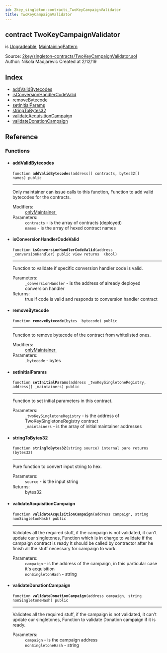 ```yaml
---
id: 2key_singleton-contracts_TwoKeyCampaignValidator
title: TwoKeyCampaignValidator
---
```


<div class="contract-doc"><div class="contract"><h2 class="contract-header"><span class="contract-kind">contract</span> TwoKeyCampaignValidator</h2><p class="base-contracts"><span>is</span> <a href="2key_Upgradeable.html">Upgradeable</a><span>, </span><a href="2key_MaintainingPattern.html">MaintainingPattern</a></p><div class="source">Source: <a href="git+https://github.com/2keynet/web3-alpha/blob/v0.0.3/contracts/2key/singleton-contracts/TwoKeyCampaignValidator.sol" target="_blank">2key/singleton-contracts/TwoKeyCampaignValidator.sol</a></div><div class="author">Author: Nikola Madjarevic Created at 2/12/19</div></div><div class="index"><h2>Index</h2><ul><li><a href="2key_singleton-contracts_TwoKeyCampaignValidator.html#addValidBytecodes">addValidBytecodes</a></li><li><a href="2key_singleton-contracts_TwoKeyCampaignValidator.html#isConversionHandlerCodeValid">isConversionHandlerCodeValid</a></li><li><a href="2key_singleton-contracts_TwoKeyCampaignValidator.html#removeBytecode">removeBytecode</a></li><li><a href="2key_singleton-contracts_TwoKeyCampaignValidator.html#setInitialParams">setInitialParams</a></li><li><a href="2key_singleton-contracts_TwoKeyCampaignValidator.html#stringToBytes32">stringToBytes32</a></li><li><a href="2key_singleton-contracts_TwoKeyCampaignValidator.html#validateAcquisitionCampaign">validateAcquisitionCampaign</a></li><li><a href="2key_singleton-contracts_TwoKeyCampaignValidator.html#validateDonationCampaign">validateDonationCampaign</a></li></ul></div><div class="reference"><h2>Reference</h2><div class="functions"><h3>Functions</h3><ul><li><div class="item function"><span id="addValidBytecodes" class="anchor-marker"></span><h4 class="name">addValidBytecodes</h4><div class="body"><code class="signature">function <strong>addValidBytecodes</strong><span>(address[] contracts, bytes32[] names) </span><span>public </span></code><hr/><div class="description"><p>Only maintainer can issue calls to this function, Function to add valid bytecodes for the contracts.</p></div><dl><dt><span class="label-modifiers">Modifiers:</span></dt><dd><a href="2key_MaintainingPattern.html#onlyMaintainer">onlyMaintainer </a></dd><dt><span class="label-parameters">Parameters:</span></dt><dd><div><code>contracts</code> - is the array of contracts (deployed)</div><div><code>names</code> - is the array of hexed contract names</div></dd></dl></div></div></li><li><div class="item function"><span id="isConversionHandlerCodeValid" class="anchor-marker"></span><h4 class="name">isConversionHandlerCodeValid</h4><div class="body"><code class="signature">function <strong>isConversionHandlerCodeValid</strong><span>(address _conversionHandler) </span><span>public </span><span>view </span><span>returns  (bool) </span></code><hr/><div class="description"><p>Function to validate if specific conversion handler code is valid.</p></div><dl><dt><span class="label-parameters">Parameters:</span></dt><dd><div><code>_conversionHandler</code> - is the address of already deployed conversion handler</div></dd><dt><span class="label-return">Returns:</span></dt><dd>true if code is valid and responds to conversion handler contract</dd></dl></div></div></li><li><div class="item function"><span id="removeBytecode" class="anchor-marker"></span><h4 class="name">removeBytecode</h4><div class="body"><code class="signature">function <strong>removeBytecode</strong><span>(bytes _bytecode) </span><span>public </span></code><hr/><div class="description"><p>Function to remove bytecode of the contract from whitelisted ones.</p></div><dl><dt><span class="label-modifiers">Modifiers:</span></dt><dd><a href="2key_MaintainingPattern.html#onlyMaintainer">onlyMaintainer </a></dd><dt><span class="label-parameters">Parameters:</span></dt><dd><div><code>_bytecode</code> - bytes</div></dd></dl></div></div></li><li><div class="item function"><span id="setInitialParams" class="anchor-marker"></span><h4 class="name">setInitialParams</h4><div class="body"><code class="signature">function <strong>setInitialParams</strong><span>(address _twoKeySingletoneRegistry, address[] _maintainers) </span><span>public </span></code><hr/><div class="description"><p>Function to set initial parameters in this contract.</p></div><dl><dt><span class="label-parameters">Parameters:</span></dt><dd><div><code>_twoKeySingletoneRegistry</code> - is the address of TwoKeySingletoneRegistry contract</div><div><code>_maintainers</code> - is the array of initial maintainer addresses</div></dd></dl></div></div></li><li><div class="item function"><span id="stringToBytes32" class="anchor-marker"></span><h4 class="name">stringToBytes32</h4><div class="body"><code class="signature">function <strong>stringToBytes32</strong><span>(string source) </span><span>internal </span><span>pure </span><span>returns  (bytes32) </span></code><hr/><div class="description"><p>Pure function to convert input string to hex.</p></div><dl><dt><span class="label-parameters">Parameters:</span></dt><dd><div><code>source</code> - is the input string</div></dd><dt><span class="label-return">Returns:</span></dt><dd>bytes32</dd></dl></div></div></li><li><div class="item function"><span id="validateAcquisitionCampaign" class="anchor-marker"></span><h4 class="name">validateAcquisitionCampaign</h4><div class="body"><code class="signature">function <strong>validateAcquisitionCampaign</strong><span>(address campaign, string nonSingletonHash) </span><span>public </span></code><hr/><div class="description"><p>Validates all the required stuff, if the campaign is not validated, it can&#x27;t update our singletones, Function which is in charge to validate if the campaign contract is ready It should be called by contractor after he finish all the stuff necessary for campaign to work.</p></div><dl><dt><span class="label-parameters">Parameters:</span></dt><dd><div><code>campaign</code> - is the address of the campaign, in this particular case it&#x27;s acquisition</div><div><code>nonSingletonHash</code> - string</div></dd></dl></div></div></li><li><div class="item function"><span id="validateDonationCampaign" class="anchor-marker"></span><h4 class="name">validateDonationCampaign</h4><div class="body"><code class="signature">function <strong>validateDonationCampaign</strong><span>(address campaign, string nonSingletoneHash) </span><span>public </span></code><hr/><div class="description"><p>Validates all the required stuff, if the campaign is not validated, it can&#x27;t update our singletones, Function to validate Donation campaign if it is ready.</p></div><dl><dt><span class="label-parameters">Parameters:</span></dt><dd><div><code>campaign</code> - is the campaign address</div><div><code>nonSingletoneHash</code> - string</div></dd></dl></div></div></li></ul></div></div></div>
